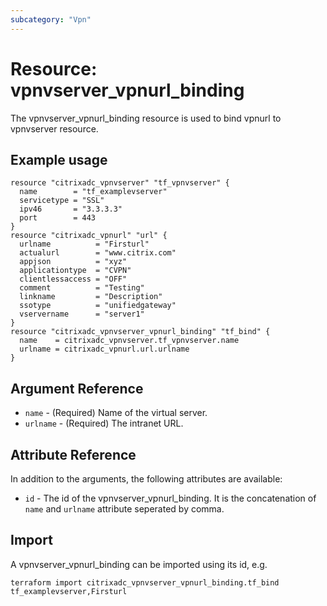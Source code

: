 ```yaml
---
subcategory: "Vpn"
---
```


# Resource: vpnvserver_vpnurl_binding

The vpnvserver_vpnurl_binding resource is used to bind vpnurl to vpnvserver resource.


## Example usage

```hcl
resource "citrixadc_vpnvserver" "tf_vpnvserver" {
  name        = "tf_examplevserver"
  servicetype = "SSL"
  ipv46       = "3.3.3.3"
  port        = 443
}
resource "citrixadc_vpnurl" "url" {
  urlname          = "Firsturl"
  actualurl        = "www.citrix.com"
  appjson          = "xyz"
  applicationtype  = "CVPN"
  clientlessaccess = "OFF"
  comment          = "Testing"
  linkname         = "Description"
  ssotype          = "unifiedgateway"
  vservername      = "server1"
}
resource "citrixadc_vpnvserver_vpnurl_binding" "tf_bind" {
  name    = citrixadc_vpnvserver.tf_vpnvserver.name
  urlname = citrixadc_vpnurl.url.urlname
}
```


## Argument Reference

* `name` - (Required) Name of the virtual server.
* `urlname` - (Required) The intranet URL.


## Attribute Reference

In addition to the arguments, the following attributes are available:

* `id` - The id of the vpnvserver_vpnurl_binding. It is the concatenation of `name` and `urlname` attribute seperated by comma.


## Import

A vpnvserver_vpnurl_binding can be imported using its id, e.g.

```shell
terraform import citrixadc_vpnvserver_vpnurl_binding.tf_bind tf_examplevserver,Firsturl
```